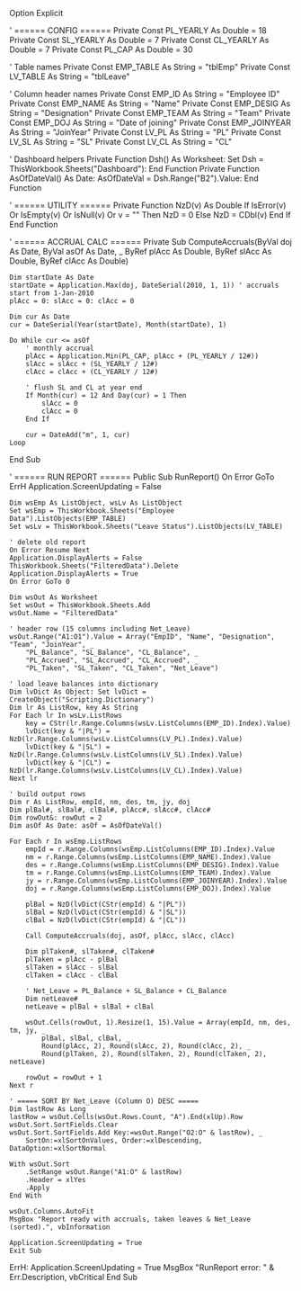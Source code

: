Option Explicit

' ====== CONFIG ======
Private Const PL_YEARLY As Double = 18
Private Const SL_YEARLY As Double = 7
Private Const CL_YEARLY As Double = 7
Private Const PL_CAP As Double = 30

' Table names
Private Const EMP_TABLE As String = "tblEmp"
Private Const LV_TABLE As String = "tblLeave"

' Column header names
Private Const EMP_ID As String = "Employee ID"
Private Const EMP_NAME As String = "Name"
Private Const EMP_DESIG As String = "Designation"
Private Const EMP_TEAM As String = "Team"
Private Const EMP_DOJ As String = "Date of joining"
Private Const EMP_JOINYEAR As String = "JoinYear"
Private Const LV_PL As String = "PL"
Private Const LV_SL As String = "SL"
Private Const LV_CL As String = "CL"

' Dashboard helpers
Private Function Dsh() As Worksheet: Set Dsh = ThisWorkbook.Sheets("Dashboard"): End Function
Private Function AsOfDateVal() As Date: AsOfDateVal = Dsh.Range("B2").Value: End Function

' ====== UTILITY ======
Private Function NzD(v) As Double
    If IsError(v) Or IsEmpty(v) Or IsNull(v) Or v = "" Then
        NzD = 0
    Else
        NzD = CDbl(v)
    End If
End Function

' ====== ACCRUAL CALC ======
Private Sub ComputeAccruals(ByVal doj As Date, ByVal asOf As Date, _
    ByRef plAcc As Double, ByRef slAcc As Double, ByRef clAcc As Double)

    Dim startDate As Date
    startDate = Application.Max(doj, DateSerial(2010, 1, 1)) ' accruals start from 1-Jan-2010
    plAcc = 0: slAcc = 0: clAcc = 0

    Dim cur As Date
    cur = DateSerial(Year(startDate), Month(startDate), 1)

    Do While cur <= asOf
        ' monthly accrual
        plAcc = Application.Min(PL_CAP, plAcc + (PL_YEARLY / 12#))
        slAcc = slAcc + (SL_YEARLY / 12#)
        clAcc = clAcc + (CL_YEARLY / 12#)

        ' flush SL and CL at year end
        If Month(cur) = 12 And Day(cur) = 1 Then
            slAcc = 0
            clAcc = 0
        End If

        cur = DateAdd("m", 1, cur)
    Loop
End Sub

' ====== RUN REPORT ======
Public Sub RunReport()
    On Error GoTo ErrH
    Application.ScreenUpdating = False

    Dim wsEmp As ListObject, wsLv As ListObject
    Set wsEmp = ThisWorkbook.Sheets("Employee Data").ListObjects(EMP_TABLE)
    Set wsLv = ThisWorkbook.Sheets("Leave Status").ListObjects(LV_TABLE)

    ' delete old report
    On Error Resume Next
    Application.DisplayAlerts = False
    ThisWorkbook.Sheets("FilteredData").Delete
    Application.DisplayAlerts = True
    On Error GoTo 0

    Dim wsOut As Worksheet
    Set wsOut = ThisWorkbook.Sheets.Add
    wsOut.Name = "FilteredData"

    ' header row (15 columns including Net_Leave)
    wsOut.Range("A1:O1").Value = Array("EmpID", "Name", "Designation", "Team", "JoinYear", _
        "PL_Balance", "SL_Balance", "CL_Balance", _
        "PL_Accrued", "SL_Accrued", "CL_Accrued", _
        "PL_Taken", "SL_Taken", "CL_Taken", "Net_Leave")

    ' load leave balances into dictionary
    Dim lvDict As Object: Set lvDict = CreateObject("Scripting.Dictionary")
    Dim lr As ListRow, key As String
    For Each lr In wsLv.ListRows
        key = CStr(lr.Range.Columns(wsLv.ListColumns(EMP_ID).Index).Value)
        lvDict(key & "|PL") = NzD(lr.Range.Columns(wsLv.ListColumns(LV_PL).Index).Value)
        lvDict(key & "|SL") = NzD(lr.Range.Columns(wsLv.ListColumns(LV_SL).Index).Value)
        lvDict(key & "|CL") = NzD(lr.Range.Columns(wsLv.ListColumns(LV_CL).Index).Value)
    Next lr

    ' build output rows
    Dim r As ListRow, empId, nm, des, tm, jy, doj
    Dim plBal#, slBal#, clBal#, plAcc#, slAcc#, clAcc#
    Dim rowOut&: rowOut = 2
    Dim asOf As Date: asOf = AsOfDateVal()

    For Each r In wsEmp.ListRows
        empId = r.Range.Columns(wsEmp.ListColumns(EMP_ID).Index).Value
        nm = r.Range.Columns(wsEmp.ListColumns(EMP_NAME).Index).Value
        des = r.Range.Columns(wsEmp.ListColumns(EMP_DESIG).Index).Value
        tm = r.Range.Columns(wsEmp.ListColumns(EMP_TEAM).Index).Value
        jy = r.Range.Columns(wsEmp.ListColumns(EMP_JOINYEAR).Index).Value
        doj = r.Range.Columns(wsEmp.ListColumns(EMP_DOJ).Index).Value

        plBal = NzD(lvDict(CStr(empId) & "|PL"))
        slBal = NzD(lvDict(CStr(empId) & "|SL"))
        clBal = NzD(lvDict(CStr(empId) & "|CL"))

        Call ComputeAccruals(doj, asOf, plAcc, slAcc, clAcc)

        Dim plTaken#, slTaken#, clTaken#
        plTaken = plAcc - plBal
        slTaken = slAcc - slBal
        clTaken = clAcc - clBal

        ' Net_Leave = PL_Balance + SL_Balance + CL_Balance
        Dim netLeave#
        netLeave = plBal + slBal + clBal

        wsOut.Cells(rowOut, 1).Resize(1, 15).Value = Array(empId, nm, des, tm, jy, _
            plBal, slBal, clBal, _
            Round(plAcc, 2), Round(slAcc, 2), Round(clAcc, 2), _
            Round(plTaken, 2), Round(slTaken, 2), Round(clTaken, 2), netLeave)

        rowOut = rowOut + 1
    Next r

    ' ===== SORT BY Net_Leave (Column O) DESC =====
    Dim lastRow As Long
    lastRow = wsOut.Cells(wsOut.Rows.Count, "A").End(xlUp).Row
    wsOut.Sort.SortFields.Clear
    wsOut.Sort.SortFields.Add Key:=wsOut.Range("O2:O" & lastRow), _
        SortOn:=xlSortOnValues, Order:=xlDescending, DataOption:=xlSortNormal

    With wsOut.Sort
        .SetRange wsOut.Range("A1:O" & lastRow)
        .Header = xlYes
        .Apply
    End With

    wsOut.Columns.AutoFit
    MsgBox "Report ready with accruals, taken leaves & Net_Leave (sorted).", vbInformation

    Application.ScreenUpdating = True
    Exit Sub

ErrH:
    Application.ScreenUpdating = True
    MsgBox "RunReport error: " & Err.Description, vbCritical
End Sub
